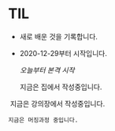 # TIL

- 새로 배운 것을 기록합니다.

- 2020-12-29부터 시작입니다.

    *오늘부터 본격 시작*



	지금은 집에서 작성중입니다.

​	지금은 강의장에서 작성중입니다.

	지금은 머징과정 중입니다.